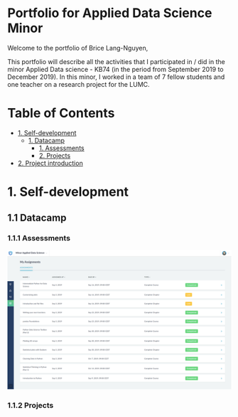 # Portfolio for Applied Data Science Minor

Welcome to the portfolio of Brice Lang-Nguyen,
 
This portfolio will describe all the activities that I participated in / did in the minor Applied Data science - KB74 (in the period from September 2019 to December 2019).
In this minor, I worked in a team of 7 fellow students and one teacher on a research project for the LUMC.

# Table of Contents
- [1. Self-development](#1-self-development)
    - [1. Datacamp](#11-datacamp)
        - [1. Assessments](#111-assessments)
        - [2. Projects](#112-projects)
- [2. Project introduction]()
    
# 1. Self-development

## 1.1 Datacamp

### 1.1.1 Assessments

![Datacamp assessments results](./Datacamp/assessments_results.png)

### 1.1.2 Projects